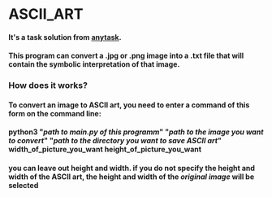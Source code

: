 # ASCII_ART
#### It's a task solution from [anytask](https://anytask.org/course/1030).
#### This program can convert a .jpg or .png image into a .txt file that will contain the symbolic interpretation of that image.
### How does it works?
#### To convert an image to ASCII art, you need to enter a command of this form on the command line:
#### python3 "***path to main.py of this programm***" "***path to the image you want to convert***" "***path to the directory you want to save ASCII art***" width_of_picture_you_want height_of_picture_you_want
#### you can leave out height and width. if you do not specify the height and width of the ASCII art, the height and width of the ___original image___ will be selected
